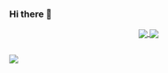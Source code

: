 ### Hi there 👋

<!--

- 🔭 I’m currently working on ...
- 🌱 I’m currently learning ...
- 👯 I’m looking to collaborate on ...
- 🤔 I’m looking for help with ...
- 💬 Ask me about ...
- 📫 How to reach me: ...
- 😄 Pronouns: ...
- ⚡ Fun fact: ...
-->

<div align="center">
  <a href="https://github.com/joycemamede">
    <img align="center" src="https://github-readme-stats.vercel.app/api?username=joycemamede&show_icons=true&theme=dracula&include_all_commits=true&count_private=true"/>
    <img align="center" src="https://github-readme-stats.vercel.app/api/top-langs/?username=joycemamede&layout=compact&langs_count=7&theme=dracula"/>
  </a>
</div>

##

<div>
  <img src="https://github.com/joycemamede/joycemamede/blob/output/github-contribution-grid-snake.svg"/>
  <!-- ![Snake animation](https://github.com/joycemamede/joycemamede/blob/output/github-contribution-grid-snake.svg) -->
</div>
